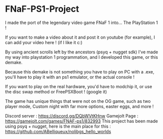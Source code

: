 # FNaF-PS1-Project
I made the port of the legendary video game FNaF 1 into... The PlayStation 1 !

If you want to make a video about it and post it on youtube (for example), I can add your video here ! (if I like it c:)

By using ancient scrolls left by the ancestors (psyq + nugget sdk) I've made my way into playstation 1 programmation, and I developed this game, or this demake.

Because this demake is not something you have to play on PC with a .exe, you'll have to play it with an ps1 emulator, or the actual console !

If you want to play on the real hardware, you'd have to modchip it, or use the disc swap method or FreePSXBoot ! (google it)

The game has unique things that were not on the OG game, such as two player mode, Custom night with far more options, easter eggs, and more !

Discord server : https://discord.gg/DQbWVtKHnw
Gamejolt Page : https://gamejolt.com/games/FNAF-ps1/832993
This project has been made using psyq + nugget, here is the main place for this : https://github.com/ABelliqueux/nolibgs_hello_worlds
